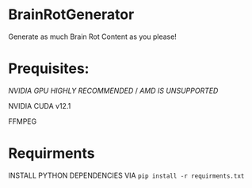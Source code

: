 # BrainRotGenerator
Generate as much Brain Rot Content as you please!
# Prequisites:
*NVIDIA GPU HIGHLY RECOMMENDED* / *AMD IS UNSUPPORTED*

NVIDIA CUDA v12.1

FFMPEG
# Requirments
INSTALL PYTHON DEPENDENCIES VIA `pip install -r requirments.txt`
